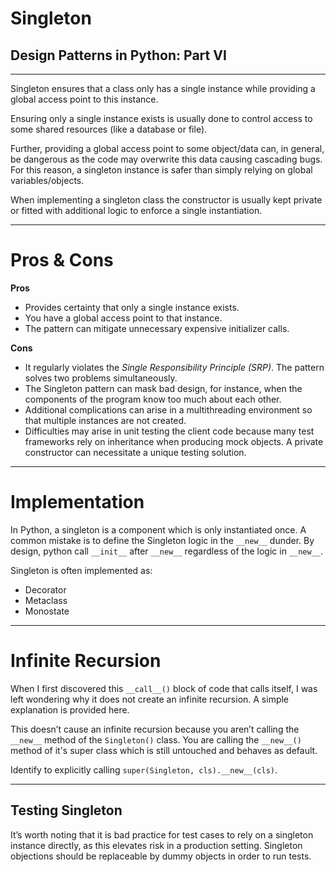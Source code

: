 # Singleton
## Design Patterns in Python: Part VI
----

Singleton ensures that a class only has a single instance while providing a global access point to this instance.

Ensuring only a single instance exists is usually done to control access to some shared resources (like a database or file).

Further, providing a global access point to some object/data can, in general, be dangerous as the code may overwrite this data causing cascading bugs. For this reason, a singleton instance is safer than simply relying on global variables/objects.

When implementing a singleton class the constructor is usually kept private or fitted with additional logic to enforce a single instantiation.


---
# Pros & Cons

**Pros**


- Provides certainty that only a single instance exists.
- You have a global access point to that instance.
- The pattern can mitigate unnecessary expensive initializer calls.

**Cons**

- It regularly violates the *Single Responsibility Principle (SRP)*. The pattern solves two problems simultaneously.
- The Singleton pattern can mask bad design, for instance, when the components of the program know too much about each other.
- Additional complications can arise in a multithreading environment so that multiple instances are not created.
- Difficulties may arise in unit testing the client code because many test frameworks rely on inheritance when producing mock objects. A private constructor can necessitate a unique testing solution.

---
# Implementation

In Python, a singleton is a component which is only instantiated once. A common mistake is to define the Singleton logic in the `__new__` dunder. By design, python call `__init__` after `__new__` regardless of the logic in `__new__`.


Singleton is often implemented as:

- Decorator
- Metaclass
- Monostate

---
# Infinite Recursion

When I first discovered this `__call__()` block of code that calls itself, I was left wondering why it does not create an infinite recursion. A simple explanation is provided here.

This doesn’t cause an infinite recursion because you aren’t calling the `__new__` method of the `Singleton()` class. You are calling the `__new__()` method of it's super class which is still untouched and behaves as default.

Identify to explicitly calling `super(Singleton, cls).__new__(cls)`.


---
## Testing Singleton

It’s worth noting that it is bad practice for test cases to rely on a singleton instance directly, as this elevates risk in a production setting. Singleton objections should be replaceable by dummy objects in order to run tests.